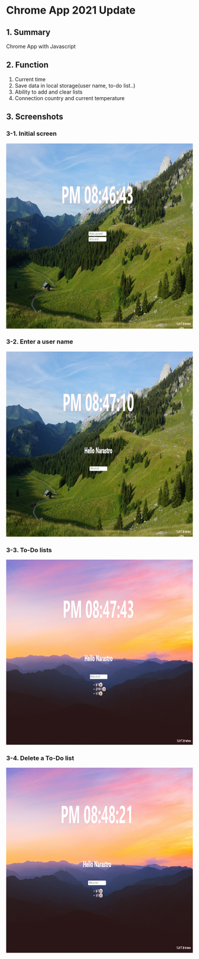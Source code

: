 # Chrome App 2021 Update

## 1. Summary

 Chrome App with Javascript

## 2. Function

 1. Current time
 2. Save data in local storage(user name, to-do list..)
 3. Ability to add and clear lists
 4. Connection country and current temperature

## 3. Screenshots
### 3-1. Initial screen
<img src="/screenshots/1.PNG" width="900px" height="500px" title="Screenshot" alt="Todolist"></img>

### 3-2. Enter a user name
<img src="/screenshots/2.PNG" width="900px" height="500px" title="Screenshot" alt="Todolist"></img>

### 3-3. To-Do lists
<img src="/screenshots/3.PNG" width="900px" height="500px" title="Screenshot" alt="Todolist"></img>

### 3-4. Delete a To-Do list
<img src="/screenshots/4.PNG" width="900px" height="500px" title="Screenshot" alt="Todolist"></img>